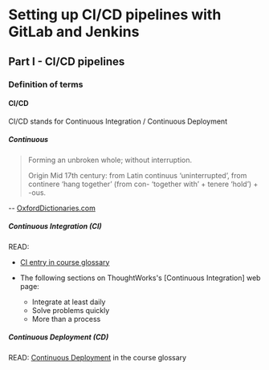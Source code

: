 # Setting up CI/CD pipelines with GitLab and Jenkins

## Part I - CI/CD pipelines

### Definition of terms

#### CI/CD

CI/CD stands for Continuous Integration / Continuous Deployment

##### Continuous

> Forming an unbroken whole; without interruption.
>
> Origin
> Mid 17th century: from Latin continuus ‘uninterrupted’, from
> continere ‘hang together’ (from con- ‘together with’ + tenere
> ‘hold’) + -ous.

-- [OxfordDictionaries.com](https://en.oxforddictionaries.com/definition/us/continuous)

##### Continuous Integration (CI)

READ:

- [CI entry in course glossary](https://gitlab.com/atsaloli/gitlab-ci-tutorial/blob/setting_up_cicd_pipelines/glossary.md#ci)

- The following sections on ThoughtWorks's [Continuous Integration] web page:
  - Integrate at least daily
  - Solve problems quickly
  - More than a process


##### Continuous Deployment (CD)

READ:
[Continuous Deployment](https://gitlab.com/atsaloli/gitlab-ci-tutorial/blob/setting_up_cicd_pipelines/glossary.md#continuous-deployment) in the course glossary
